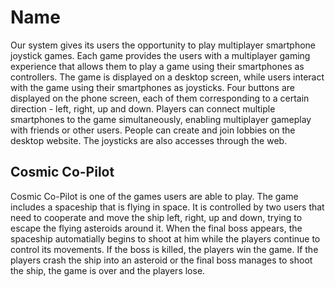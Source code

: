 # Name 
 
Our system gives its users the opportunity to play multiplayer smartphone joystick games. Each game provides the users with a multiplayer gaming experience that allows them to play a game using
their smartphones as controllers. The game is displayed on a desktop screen, while users interact with the game using their smartphones as joysticks. Four buttons are displayed on the phone screen, 
each of them corresponding to a certain direction - left, right, up and down. Players can connect multiple smartphones to the game simultaneously, enabling multiplayer gameplay with friends or other
users. People can create and join lobbies on the desktop website. The joysticks are also accesses through the web.

## Cosmic Co-Pilot

Cosmic Co-Pilot is one of the games users are able to play. The game includes a spaceship that is flying in space. It is controlled by two users that need to cooperate and move the ship left, right, up 
and down, trying to escape the flying asteroids around it. When the final boss appears, the spaceship automatially begins to shoot at him while the players continue to control its movements. If the boss 
is killed, the players win the game. If the players crash the ship into an asteroid or the final boss manages to shoot the ship, the game is over and the players lose.
